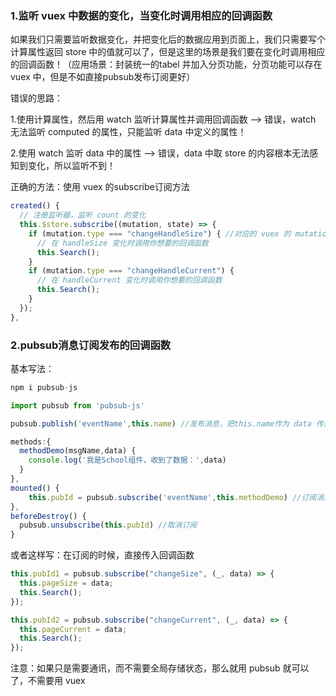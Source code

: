 ### 1.监听 vuex 中数据的变化，当变化时调用相应的回调函数

如果我们只需要监听数据变化，并把变化后的数据应用到页面上，我们只需要写个计算属性返回 store 中的值就可以了，但是这里的场景是我们要在变化时调用相应的回调函数！（应用场景：封装统一的tabel 并加入分页功能，分页功能可以存在 vuex 中，但是不如直接pubsub发布订阅更好）

错误的思路：

1.使用计算属性，然后用 watch 监听计算属性并调用回调函数 ——> 错误，watch 无法监听 computed 的属性，只能监听 data 中定义的属性！

2.使用 watch 监听 data 中的属性 ——> 错误，data 中取 store 的内容根本无法感知到变化，所以监听不到！

正确的方法：使用 vuex 的subscribe订阅方法

```js
created() {
  // 注册监听器，监听 count 的变化
  this.$store.subscribe((mutation, state) => {
    if (mutation.type === "changeHandleSize") { //对应的 vuex 的 mutation方法名，当这个mutation被调用的时候就会触发这个订阅了！
      // 在 handleSize 变化时调用你想要的回调函数
      this.Search();
    }
    if (mutation.type === "changeHandleCurrent") {
      // 在 handleCurrent 变化时调用你想要的回调函数
      this.Search();
    }
  });
},
```

### 2.pubsub消息订阅发布的回调函数

基本写法：

```js
npm i pubsub-js

import pubsub from 'pubsub-js'

pubsub.publish('eventName',this.name) //发布消息，把this.name作为 data 传过去

methods:{
  methodDemo(msgName,data) {
    console.log('我是School组件，收到了数据：',data)
  }
},
mounted() {
	this.pubId = pubsub.subscribe('eventName',this.methodDemo) //订阅消息传入一个回调函数
},
beforeDestroy() {
  pubsub.unsubscribe(this.pubId) //取消订阅
}
```

或者这样写：在订阅的时候，直接传入回调函数

```js
this.pubId1 = pubsub.subscribe("changeSize", (_, data) => {
  this.pageSize = data;
  this.Search();
});

this.pubId2 = pubsub.subscribe("changeCurrent", (_, data) => {
  this.pageCurrent = data;
  this.Search();
});
```

注意：如果只是需要通讯，而不需要全局存储状态，那么就用 pubsub 就可以了，不需要用 vuex

